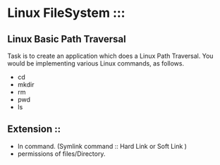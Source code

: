 # Linux FileSystem :::

## Linux Basic Path Traversal
Task is to create an application which does a Linux Path Traversal. You would be implementing various Linux commands, as follows.
- cd <path>
- mkdir <path>
- rm <path>
- pwd
- ls

## Extension ::
- ln command.  (Symlink command :: Hard Link or Soft Link )
- permissions of files/Directory.

